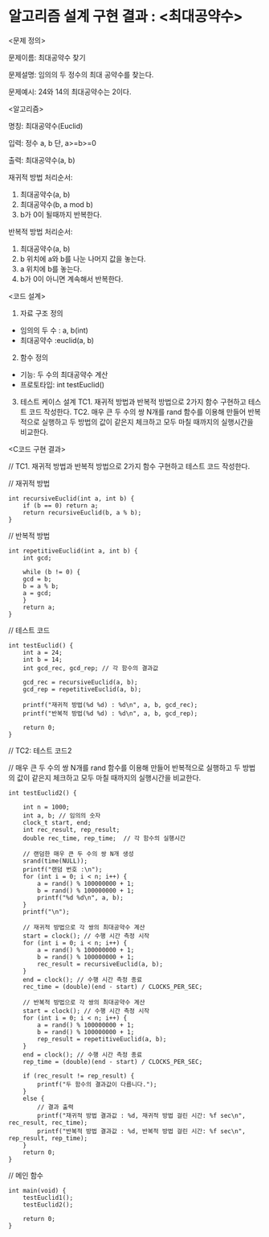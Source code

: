 # 알고리즘 설계 구현 결과 : <최대공약수>

<문제 정의>

문제이름: 최대공약수 찾기

문제설명: 임의의 두 정수의 최대 공약수를 찾는다.

문제예시: 24와 14의 최대공약수는 2이다.

<알고리즘>

명칭: 최대공약수(Euclid)

입력: 정수 a, b 단, a>=b>=0

출력: 최대공약수(a, b)

재귀적 방법 처리순서:
1. 최대공약수(a, b)
2. 최대공약수(b, a mod b)
3. b가 0이 될때까지 반복한다.

반복적 방법 처리순서:
1. 최대공약수(a, b)
2. b 위치에 a와 b를 나눈 나머지 값을 놓는다.
3. a 위치에 b를 놓는다.
4. b가 0이 아니면 계속해서 반복한다.

<코드 설계>
1. 자료 구조 정의
- 임의의 두 수 : a, b(int)
- 최대공약수 :euclid(a, b)

2. 함수 정의
- 기능: 두 수의 최대공약수 계산
- 프로토타입: int testEuclid()

3. 테스트 케이스 설계
TC1. 재귀적 방법과 반복적 방법으로 2가지 함수 구현하고 테스트 코드 작성한다.
TC2. 매우 큰 두 수의 쌍 N개를 rand 함수를 이용해 만들어 반복적으로 실행하고 두 방법의 값이 같은지 체크하고 모두 마칠 때까지의 실행시간을 비교한다.

<C코드 구현 결과>

// TC1. 재귀적 방법과 반복적 방법으로 2가지 함수 구현하고 테스트 코드 작성한다.

// 재귀적 방법

	int recursiveEuclid(int a, int b) {
	    if (b == 0) return a;
	    return recursiveEuclid(b, a % b);
	}
	
// 반복적 방법

	int repetitiveEuclid(int a, int b) {
	    int gcd;

	    while (b != 0) {
		gcd = b;
		b = a % b;
		a = gcd;
	    }
	    return a;
	}
	
// 테스트 코드

	int testEuclid() {
		int a = 24;
		int b = 14;
		int gcd_rec, gcd_rep; // 각 함수의 결과값

		gcd_rec = recursiveEuclid(a, b);
		gcd_rep = repetitiveEuclid(a, b);

		printf("재귀적 방법(%d %d) : %d\n", a, b, gcd_rec);
		printf("반복적 방법(%d %d) : %d\n", a, b, gcd_rep);

		return 0;
	}
	
// TC2: 테스트 코드2

// 매우 큰 두 수의 쌍 N개를 rand 함수를 이용해 만들어 반복적으로 실행하고 두 방법의 값이 같은지 체크하고 모두 마칠 때까지의 실행시간을 비교한다.

	int testEuclid2() {

		int n = 1000;
		int a, b; // 임의의 숫자
		clock_t start, end;
		int rec_result, rep_result;
		double rec_time, rep_time;	// 각 함수의 실행시간

		// 랜덤한 매우 큰 두 수의 쌍 N개 생성
		srand(time(NULL));
		printf("랜덤 번호 :\n");
		for (int i = 0; i < n; i++) {
			a = rand() % 100000000 + 1;
			b = rand() % 100000000 + 1;
			printf("%d %d\n", a, b);
		}
		printf("\n");

		// 재귀적 방법으로 각 쌍의 최대공약수 계산
		start = clock(); // 수행 시간 측정 시작
		for (int i = 0; i < n; i++) {
			a = rand() % 100000000 + 1;
			b = rand() % 100000000 + 1;
			rec_result = recursiveEuclid(a, b);
		}
		end = clock(); // 수행 시간 측정 종료
		rec_time = (double)(end - start) / CLOCKS_PER_SEC;

		// 반복적 방법으로 각 쌍의 최대공약수 계산
		start = clock(); // 수행 시간 측정 시작
		for (int i = 0; i < n; i++) {
			a = rand() % 100000000 + 1;
			b = rand() % 100000000 + 1;
			rep_result = repetitiveEuclid(a, b);
		}
		end = clock(); // 수행 시간 측정 종료
		rep_time = (double)(end - start) / CLOCKS_PER_SEC;

		if (rec_result != rep_result) {
			printf("두 함수의 결과값이 다릅니다.");
		}
		else {
			// 결과 출력
			printf("재귀적 방법 결과값 : %d, 재귀적 방법 걸린 시간: %f sec\n", rec_result, rec_time);
			printf("반복적 방법 결과값 : %d, 반복적 방법 걸린 시간: %f sec\n", rep_result, rep_time);
		}
		return 0;
	}
	
// 메인 함수

	int main(void) {
		testEuclid1();
		testEuclid2();

		return 0;
	}
